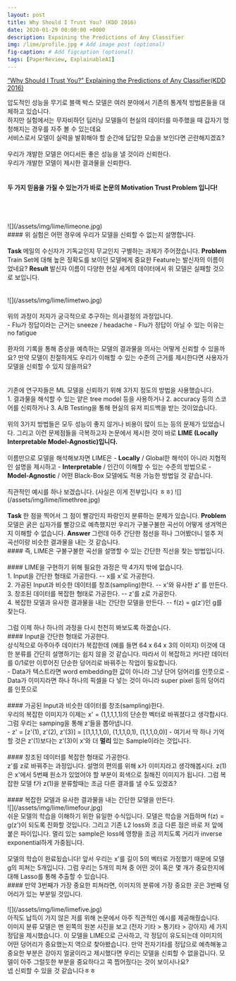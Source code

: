 ```yaml
---
layout: post
title: Why Should I Trust You? (KDD 2016)
date: 2020-01-29 00:00:00 +0000
description: Expaining the Predictions of Any Classifier
img: /lime/profile.jpg # Add image post (optional)
fig-caption: # Add figcaption (optional)
tags: [PaperReview, ExplainableAI]
---
```


[“Why Should I Trust You?” Explaining the Predictions of Any Classifier(KDD 2016)](https://www.kdd.org/kdd2016/papers/files/rfp0573-ribeiroA.pdf)  
   
  
압도적인 성능을 무기로 블랙 박스 모델은 여러 분야에서 기존의 통계적 방법론들을 대체하고 있습니다.  
하지만 실험에서는 무자비하던 딥러닝 모델들이 현실의 데이터를 마주했을 때 갑자기 멍청해지는 경우를 자주 볼 수 있는데요  
서비스로서 모델이 실력을 발휘해야 할 순간에 답답한 모습을 보인다면 곤란해지겠죠?  
<br/>
우리가 개발한 모델은 어디서든 좋은 성능을 낼 것이라 신뢰한다.  
우리가 개발한 모델이 제시한 결과물을 신뢰한다.  
<br/>
#### 두 가지 믿음을 가질 수 있는가가 바로 논문의 Motivation Trust Problem 입니다!
<br/>
<br/>
<br/>
![](/assets/img/lime/limeone.jpg)   
<br/>
#### 위 실험은 어떤 경우에 우리가 모델을 신뢰할 수 없는지 설명합니다.  
<br/>
<br/>
<b> Task </b>  메일의 수신자가 기독교인지 무교인지 구별하는 과제가 주어졌습니다.    
<b> Problem </b>  Train Set에 대해 높은 정확도를 보이던 모델에게 중요한 Feature는 발신자의 이름이었네요?    
<b> Result </b>  발신자 이름이 다양한 현실 세계의 데이터에서 위 모델은 실패할 것으로 보입니다.    
<br/>
<br/>
<br/>
![](/assets/img/lime/limetwo.jpg)     
<br/>
<br/>
위의 과정이 저자가 궁극적으로 추구하는 의사결정의 과정입니다.  
<br/>
- Flu가 정답이라는 근거는 sneeze / headache  
- Flu가 정답이 아닐 수 있는 이유는 no fatigue  
<br/>
<br/>
환자의 기록을 통해 증상을 예측하는 모델의 결과물을 의사는 어떻게 신뢰할 수 있을까요?  
만약 모델이 친절하게도 우리가 이해할 수 있는 수준의 근거를 제시한다면 사용자가 모델을 신뢰할 수 있지 않을까요?  
<br/>
<br/>
<br/>
기존에 연구자들은 ML 모델을 신뢰하기 위해 3가지 정도의 방법을 사용했습니다.  
<br/>
1. 결과물을 해석할 수 있는 얕은 tree model 등을 사용하거나  
2. accuracy 등의 스코어를 신뢰하거나  
3. A/B Testing을 통해 현실의 유저 피드백을 받는 것이었습니다.  
<br/>
<br/>
위의 3가지 방법들은 모두 성능이 좋지 않거나 비용이 많이 드는 등의 문제가 있었습니다.  
그리고 이런 문제점들을 극복하고자 논문에서 제시한 것이 바로 <b>LIME (Locally Interpretable Model-Agnostic)입니다.</b>  
<br/>  
<br/>
이름만으로 모델을 해석해보자면 LIME은  
- <b>Locally</b> / Global한 해석이 아니라 지협적인 설명을 제시하고  
- <b>Interpretable</b> / 인간이 이해할 수 있는 수준의 방법으로  
- <b>Model-Agnostic</b> / 어떤 Black-Box 모델에도 적용 가능한 방법일 것 같습니다.  
<br/>
<br/>
직관적인 예시를 하나 보겠습니다. (사실은 이게 전부입니다 ㅎㅎ)  
![](/assets/img/lime/limethree.jpg)  
<br/>
<br/>
<b> Task </b> 한 점을 찍어서 그 점이 빨강인지 파랑인지 분류하는 문제가 있습니다.  
<b> Problem </b>  모델은 굵은 십자가를 빨강으로 예측했지만 우리가 구불구불한 곡선이 어떻게 생겨먹은지 이해할 수 없습니다.  
<b> Answer </b>  그런데 아주 간단한 점선을 하나 그어봤더니 얼추 저 곡선이랑 비슷한 결과물을 내는 것 같습니다.  
<br/>
#### 즉, LIME은 구불구불한 곡선을 설명할 수 있는 간단한 직선을 찾는 방법입니다.  
<br/>
<br/>
#### LIME을 구현하기 위해 필요한 과정은 딱 4가지 밖에 없습니다.  
<br/>
1. Input을 간단한 형태로 가공한다.  -- x를 x'로 가공한다.  
<br/>
2. 가공된 Input과 비슷한 데이터를 창조(sampling)한다. -- x'와 유사한 z' 를 만든다.  
<br/>
3. 창조된 데이터를 복잡한 형태로 가공한다. -- z'를 z로 가공한다.  
<br/>
4. 복잡한 모델과 유사한 결과물을 내는 간단한 모델을 만든다. -- f(z) = g(z')인 g를 찾는다.
<br/>
<br/>
그럼 이제 하나 하나의 과정을 다시 천천히 봐보도록 하겠습니다.  
<br/>
#### Input을 간단한 형태로 가공한다.  
<br/>
상식적으로 아주아주 데이터가 복잡한데 (예를 들면 64 x 64 x 3의 이미지) 이것에 대한 분류를 간단히 설명하기는 쉽지 않을 것 같습니다. 
따라서 이 복잡하고 커다란 데이터를 0/1로만 이루어진 단순한 덩어리로 바꿔주는 작업이 필요합니다.  
<br/>
- Data가 텍스트라면 word embedding한 값이 아니라 그냥 단어 덩어리를 인풋으로  
- Data가 이미지라면 하나 하나의 픽셀을 다 넣는 것이 아니라 super pixel 등의 덩어리를 인풋으로  
<br/>
<br/>
#### 가공된 Input과 비슷한 데이터를 창조(sampling)한다.  
<br/>
우리의 복잡한 이미지가 이제는 x' = (1,1,1,1,1)의 단순한 벡터로 바꿔졌다고 생각합시다. 그럼 우리는 samping을 통해 z'들을 뽑아냅니다.   
<br/>
- z' = [z'(1), z'(2), z'(3)] = [(1,1,1,1,0), (1,1,1,0,1), (1,1,1,0,0)]
- 여기서 딱 하나 기억할 것은 z'(1)보다는 z'(3)이 x'와 더 <b>멀리</b> 있는 Sample이라는 것입니다.  
<br/>
<br/>
#### 창조된 데이터를 복잡한 형태로 가공한다.  
<br/>
z'를 z로 바꿔주는 과정입니다. 설명의 편의를 위해 x가 이미지라고 생각해봅시다.  
z(1)은 x'에서 5번째 원소가 있었어야 할 부분이 회색으로 칠해진 이미지가 됩니다.  
그럼 복잡한 모델 f가 z(1)을 분류할때는 조금 다른 결과를 낼 수도 있겠죠?  
<br/>
<br/>
#### 복잡한 모델과 유사한 결과물을 내는 간단한 모델을 만든다.
<br/>
![](/assets/img/lime/limefour.jpg)   
<br/>
쉬운 모델의 학습을 이해하기 위한 유일한 수식입니다.   
모델은 학습을 거듭하며 f(z) = g(z')이 되도록 진화할 것입니다.  
그리고 기존 L2 loss와 조금 다른 점은 바로 저 앞에 붙은 파이입니다.  
멀리 있는 sample은 loss에 영향을 조금 끼치도록 거리가 inverse exponential하게 가중됩니다.
<br/>
<br/>
모델의 학습이 완료됬습니다!  
앞서 우리는 x'를 길이 5의 벡터로 가정했기 때문에 모델 g의 피쳐는 5개입니다.  
그럼 우리는 5개의 피쳐 중 어떤 것이 혹은 몇 개가 중요한지에 대해 Lasso를 통해 추출할 수 있습니다.  
<br/>
#### 만약 3번째가 가장 중요한 피쳐라면, 이미지의 분류에 가장 중요한 곳은 3번째 덩어리가 있는 부분일 것입니다.  
<br/>
<br/>
![](/assets/img/lime/limefive.jpg)  
<br/>
아직도 납득이 가지 않은 저를 위해 논문에서 아주 직관적인 예시를 제공해줬습니다.  
<br/>
이미지 분류 모델은 맨 왼쪽의 원본 사진을 보고 (전자 기타 > 통기타 > 강아지) 세 가지 정답을 제시했습니다.  
이 모델을 LIME으로 근사하고, 각 정답이 유도되는데 이미지의 어떤 덩어리가 중요했는지 역으로 찾아봤습니다.    
만약 전자기타를 정답으로 예측해놓고 중요한 부분은 강아지 얼굴이라고 제시했다면 우리는 모델을 신뢰할 수 없을겁니다.
모델이 아주 그럴듯한 부분을 중요하다고 콕 찝어줬다는 것이 보이시나요?  
<br/>
넵 신뢰할 수 있을 것 같습니다ㅎㅎ     
<br/>
<br/>
